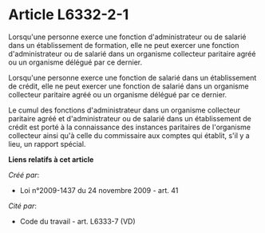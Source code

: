# Article L6332-2-1

Lorsqu'une personne exerce une fonction d'administrateur ou de salarié dans un établissement de formation, elle ne peut
exercer une fonction d'administrateur ou de salarié dans un organisme collecteur paritaire agréé ou un organisme délégué par
ce dernier.

Lorsqu'une personne exerce une fonction de salarié dans un établissement de crédit, elle ne peut exercer une fonction de
salarié dans un organisme collecteur paritaire agréé ou un organisme délégué par ce dernier.

Le cumul des fonctions d'administrateur dans un organisme collecteur paritaire agréé et d'administrateur ou de salarié dans
un établissement de crédit est porté à la connaissance des instances paritaires de l'organisme collecteur ainsi qu'à celle du
commissaire aux comptes qui établit, s'il y a lieu, un rapport spécial.

**Liens relatifs à cet article**

_Créé par_:

  - Loi n°2009-1437 du 24 novembre 2009 - art. 41

_Cité par_:

  - Code du travail - art. L6333-7 (VD)
